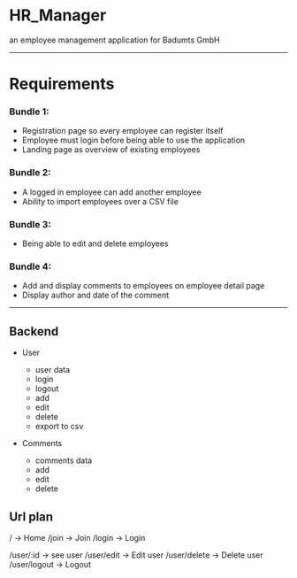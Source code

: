 # HR_Manager

an employee management application for Badumts GmbH

---

# Requirements

### Bundle 1:

- Registration page so every employee can register itself
- Employee must login before being able to use the application
- Landing page as overview of existing employees

### Bundle 2:

- A logged in employee can add another employee
- Ability to import employees over a CSV file

### Bundle 3:

- Being able to edit and delete employees

### Bundle 4:

- Add and display comments to employees on employee detail page
- Display author and date of the comment

---

## Backend

- User

  - user data
  - login
  - logout
  - add
  - edit
  - delete
  - export to csv

- Comments
  - comments data
  - add
  - edit
  - delete

## Url plan

/ -> Home
/join -> Join
/login -> Login

/user/:id -> see user
/user/edit -> Edit user
/user/delete -> Delete user
/user/logout -> Logout

